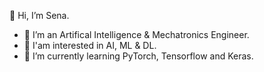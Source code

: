  👋 Hi, I’m Sena.
- 👀 I’m an Artifical Intelligence & Mechatronics Engineer. 
- 🐋 I'am interested in AI, ML & DL.
- 🌱 I’m currently learning PyTorch, Tensorflow and Keras.




<!---
senashn/senashn is a ✨ special ✨ repository because its `README.md` (this file) appears on your GitHub profile.
You can click the Preview link to take a look at your changes.
--->
